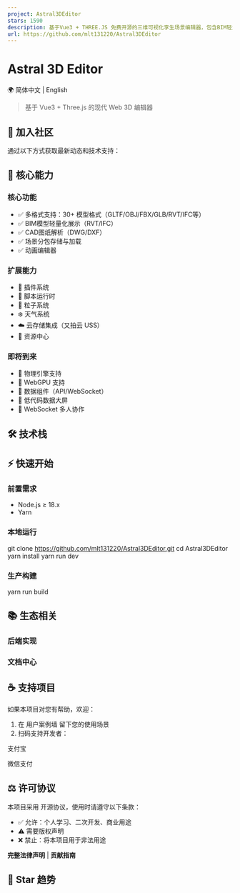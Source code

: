 ```yaml
---
project: Astral3DEditor
stars: 1590
description: 基于Vue3 + THREE.JS 免费开源的三维可视化孪生场景编辑器，包含BIM轻量化、CAD解析预览、粒子系统、插件系统等特色功能。               Based on vue3 + three.js free open source 3D visual twin scene editor, including BIM lightweight, CAD analysis preview, particle system, plug-in system and other features.
url: https://github.com/mlt131220/Astral3DEditor
---
```


Astral 3D Editor
================

🌍 简体中文 | English

> 基于 Vue3 + Three.js 的现代 Web 3D 编辑器

💬 加入社区
-------

通过以下方式获取最新动态和技术支持：

🚀 核心能力
-------

### 核心功能

-   ✅ 多格式支持：30+ 模型格式（GLTF/OBJ/FBX/GLB/RVT/IFC等）
-   ✅ BIM模型轻量化展示（RVT/IFC）
-   ✅ CAD图纸解析（DWG/DXF）
-   ✅ 场景分包存储与加载
-   ✅ 动画编辑器

### 扩展能力

-   🧩 插件系统
-   📜 脚本运行时
-   💫 粒子系统
-   ❄️ 天气系统
-   ☁️ 云存储集成（又拍云 USS）
-   🎠 资源中心

### 即将到来

-   🚧 物理引擎支持
-   🚧 WebGPU 支持
-   🚧 数据组件（API/WebSocket）
-   🚧 低代码数据大屏
-   🚧 WebSocket 多人协作

🛠️ 技术栈
-------

⚡ 快速开始
------

### 前置需求

-   Node.js ≥ 18.x
-   Yarn

### 本地运行

git clone https://github.com/mlt131220/Astral3DEditor.git
cd Astral3DEditor
yarn install
yarn run dev

### 生产构建

yarn run build

📚 生态相关
-------

### 后端实现

### 文档中心

☕ 支持项目
------

如果本项目对您有帮助，欢迎：

1.  在 用户案例墙 留下您的使用场景
2.  扫码支持开发者：

支付宝

微信支付

⚖️ 许可协议
-------

本项目采用 开源协议，使用时请遵守以下条款：

-   ✅ 允许：个人学习、二次开发、商业用途
-   ⚠️ 需要版权声明
-   ❌ 禁止：将本项目用于非法用途

**完整法律声明** | **贡献指南**

🌟 Star 趋势
----------
